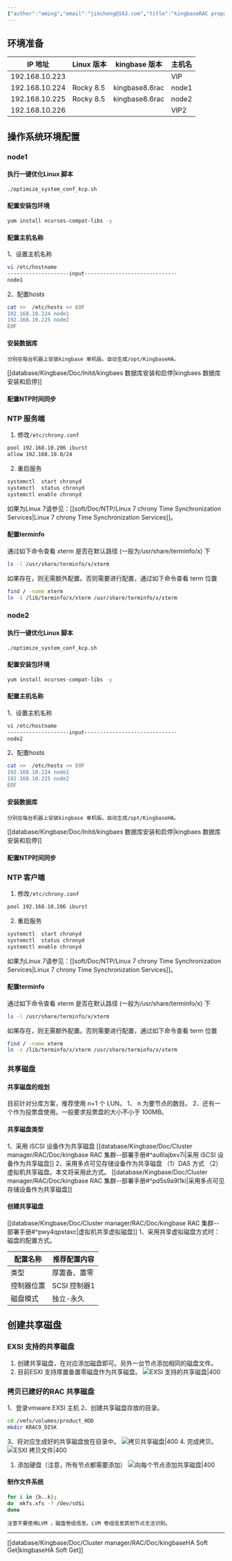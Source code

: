 ```yaml
---
{"author":"aming","email":"jikcheng@163.com","title":"kingbaseRAC prepare","creation_date":"2022-10-28 14:06","Last modified date":"2022-11-25 16:00","tags":"kingbaseRAC prepare","File Folder with relative path":"database/Kingbase/Doc/Cluster manager/RAC/misc","remark":null,"other":null,"dg-publish":true,"permalink":"/database/kingbase/doc/cluster-manager/rac/doc/kingbase-rac-prepare/","dgPassFrontmatter":true}
---
```




## 环境准备

| IP 地址        | Linux 版本 | kingbase 版本  | 主机名 |
| -------------- | ---------- | -------------- | ------ |
| 192.168.10.223 |            |                | VIP    |
| 192.168.10.224 | Rocky 8.5  | kingbase8.6rac | node1  |
| 192.168.10.225 | Rocky 8.5  | kingbase8.6rac | node2  |
| 192.168.10.226 |            |                | VIP2   |



## 操作系统环境配置
### node1
#### 执行一键优化Linux 脚本
```bash
./optimize_system_conf_kcp.sh
```
#### 配置安装包环境
```bash
yum install ncurses-compat-libs -y
```
#### 配置主机名称
1、设置主机名称
```bash
vi /etc/hostname
--------------------input------------------------------
node1
```
2、配置hosts 

```bash
cat >>  /etc/hosts << EOF
192.168.10.224 node1
192.168.10.225 node2
EOF
```

#### 安装数据库
```ad-warning
分别在每台机器上安装kingbase 单机版。自动生成/opt/KingbaseHA。
```
[[database/Kingbase/Doc/Initd/kingbaes 数据库安装和启停\|kingbaes 数据库安装和启停]]

#### 配置NTP时间同步

<div class="transclusion internal-embed is-loaded"><div class="markdown-embed">



###  NTP 服务端
1. 修改`/etc/chrony.conf`
```bash
pool 192.168.10.206 iburst
allow 192.168.10.0/24
```
2. 重启服务
```bash
systemctl  start chronyd
systemctl  status chronyd
systemctl enable chronyd
```

</div></div>

如果为Linux 7请参见：[[soft/Doc/NTP/Linux 7 chrony Time Synchronization Services\|Linux 7 chrony Time Synchronization Services]]。

#### 配置terminfo


通过如下命令查看 xterm 是否在默认路径 (一般为/usr/share/terminfo/x) 下


```bash
ls -l /usr/share/terminfo/x/xterm

```

如果存在，则无需额外配置。否则需要进行配置，通过如下命令查看 term 位置

```bash
find / -name xterm
ln -s /lib/terminfo/x/xterm /usr/share/terminfo/x/xterm
```

### node2
#### 执行一键优化Linux 脚本
```bash
./optimize_system_conf_kcp.sh
```
#### 配置安装包环境
```bash
yum install ncurses-compat-libs -y
```
#### 配置主机名称
1、设置主机名称
```bash
vi /etc/hostname
--------------------input------------------------------
node2
```
2、配置hosts 

```bash
cat >>  /etc/hosts << EOF
192.168.10.224 node1
192.168.10.225 node2
EOF
```

#### 安装数据库
```ad-warning
分别在每台机器上安装kingbase 单机版。自动生成/opt/KingbaseHA。
```
[[database/Kingbase/Doc/Initd/kingbaes 数据库安装和启停\|kingbaes 数据库安装和启停]]

#### 配置NTP时间同步

<div class="transclusion internal-embed is-loaded"><div class="markdown-embed">



### NTP 客户端
1. 修改`/etc/chrony.conf`

```bash
pool 192.168.10.206 iburst
```
2. 重启服务
```bash
systemctl  start chronyd
systemctl  status chronyd
systemctl enable chronyd
```

</div></div>

如果为Linux 7请参见：[[soft/Doc/NTP/Linux 7 chrony Time Synchronization Services\|Linux 7 chrony Time Synchronization Services]]。

#### 配置terminfo


通过如下命令查看 xterm 是否在默认路径 (一般为/usr/share/terminfo/x) 下


```bash
ls -l /usr/share/terminfo/x/xterm
```

如果存在，则无需额外配置。否则需要进行配置，通过如下命令查看 term 位置

```bash
find / -name xterm
ln -s /lib/terminfo/x/xterm /usr/share/terminfo/x/xterm
```
### 共享磁盘
#### 共享磁盘的规划
目前针对分库方案，推荐使用 n+1 个 LUN。
1、 n 为要节点的数目。
2、还有一个作为投票盘使用。一般要求投票盘的大小不小于 100MB。
#### 共享磁盘类型
1、采用 iSCSI 设备作为共享磁盘
[[database/Kingbase/Doc/Cluster manager/RAC/Doc/kingbase RAC 集群--部署手册#^au6lajbxv7i\|采用 iSCSI 设备作为共享磁盘]]
2、采用多点可见存储设备作为共享磁盘
（1）DAS 方式
（2）虚拟机共享磁盘。本文将采用此方式。
[[database/Kingbase/Doc/Cluster manager/RAC/Doc/kingbase RAC 集群--部署手册#^pd5s9a9l1ki\|采用多点可见存储设备作为共享磁盘]]

#### 创建共享磁盘

[[database/Kingbase/Doc/Cluster manager/RAC/Doc/kingbase RAC 集群--部署手册#^pwy4qpstaxc\|虚拟机共享虚拟磁盘]]
1、采用共享虚拟磁盘方式时：磁盘的配置方式。

| 配置名称   | 推荐配置内容 |
| ---------- | ------------ |
| 类型       | 厚置备、置零 |
| 控制器位置 | SCSI 控制器1 |
| 磁盘模式   | 独立-永久    |



<div class="transclusion internal-embed is-loaded"><div class="markdown-embed">




## 创建共享磁盘
### EXSI 支持的共享磁盘
1. 创建共享磁盘，在对应添加磁盘即可。另外一台节点添加相同的磁盘文件。
2. 目前ESXI 支持厚置备置零磁盘作为共享磁盘。
![EXSI 支持的共享磁盘|400](https://www.aming.work:8084/images/2022/10/28/20221028154113.png)
### 拷贝已建好的RAC 共享磁盘

1、登录vmware EXSI 主机
2、创建共享磁盘存放的目录。
```bash
cd /vmfs/volumes/product_HDD
mkdir KRAC9_DISK
``` 
3、将对应生成好的共享磁盘放在目录中。
 ![拷贝共享磁盘|400](https://www.aming.work:8084/images/2022/10/28/20221028153729.png)
4. 完成拷贝。
![ESXI 拷贝文件|400](https://www.aming.work:8084/images/2022/10/28/20221028154349.png)

1. 添加硬盘（注意，所有节点都需要添加）
   ![向每个节点添加共享磁盘|400](https://www.aming.work:8084/images/2022/10/28/20221028154436.png)

</div></div>


#### 制作文件系统

```bash
for i in {b..k}; 
do  mkfs.xfs -f /dev/sd$i 
done
```

```ad-warning
注意不要使用LVM ，磁盘卷组信息。LVM 卷组信息其他节点无法识别。

```
---

[[database/Kingbase/Doc/Cluster manager/RAC/Doc/kingbaseHA Soft Get\|kingbaseHA Soft Get]]